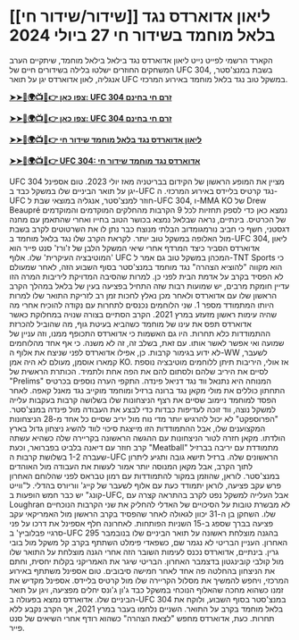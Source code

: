 #  [[שידור/שידור חי]] ליאון אדוארדס נגד בלאל מוחמד בשידור חי 27 ביולי 2024

הקארד הרשמי לפייט נייט ליאון אדוארדס נגד בילאל בילאל מוחמד, שיתקיים הערב המשחקים החוזרים ישלטו בלילה בשידורים חיים של UFC 304, בשבת במנצ'סטר, אנגליה, לאון אדוארדס יגן על תואר UFC במשקל טוב נגד בלאל מוחמד באירוע המרכזי.

**[➤➤🔴🌍📺📱👉 צפו כאן: UFC 304 זרם חי בחינם](https://cutt.ly/0elpHBe8)**

**[➤➤🔴🌍📺📱👉 צפו כאן: UFC 304 זרם חי בחינם](https://cutt.ly/0elpHBe8)**

**[➤➤🔴🌍📺📱👉 ליאון אדוארדס נגד בלאל מוחמד שידור חי](https://cutt.ly/0elpHBe8)**

**[➤➤🔴🌍📺📱👉 UFC 304: אדוארדס נגד מוחמד שידור חי](https://cutt.ly/0elpHBe8)**

UFC 304 מציין את המופע הראשון של הקידום בבריטניה מאז יולי 2023. טום אספינל יגן על תואר הביניים שלו במשקל כבד ב-UFC נגד קרטיס בליידס באירוע המרכזי. ה-UFC חוזר למנצ'סטר, אנגליה במוצאי שבת ל-UFC 304, ו-MMA KO של Drew Beaupré נמצא כאן כדי לספק תחזיות לכל 9 הקרבות מהחלקים המוקדמים והמוקדמים של הכרטיס. בינתיים, נראה שבלאל נמצא בכושר הטוב בחייו ואחרי שהתאמן עם מחנה דגסטני, חשף כי חביב נורמגומדוב הבלתי מנוצח כבר נתן לו את השרטוטים לקרב בשבת מול האלופה במשקל טוב יותר. לקראת הקרב שלו נגד בלאל מוחמד ב-UFC 304, ליאון אדוארדס הסביר כיצד המרדף אחרי שיאי המשקל הלבן של ז'ורז' סנט פייר הוא 'המוטיבציה העיקרית' שלו. אלוף UFC המכהן במשקל טוב גם אמר ל-TNT Sports כי הוא מקווה "להוציא הצהרה" נגד מוחמד במנצ'סטר בסוף השבוע הזה, לאחר שמעולם לא הפסיד בקרב על אדמת הבית לפני כן. למרות שהסיבה המדויקת ליריבות המרה הזו עדיין חומקת מרבים, יש שמועות רבות שזה התחיל בפציעה בעין של בלאל במהלך הקרב הראשון שלו עם אדוארדס ולאחר מכן נאלץ לחכות זמן רב לזריקת התואר שלו למרות היותו המתמודד מספר 1. שני הלוחמים נכנסים לתחרות עם נקודה להוכיח אחרי מה שהיה עימות ראשון מזעזע במרץ 2021. הקרב הסתיים בצורה שנויה במחלוקת כאשר אדוארדס תפס את עינו של מוחמד כשהביא בעיטת גוף, מה שהוביל להכרזת ההתמודדות כלא תחרות. היו גם האשמות כי אדוארדס התכופף ממנו, וזה עניין של שמועה ואי אפשר לאשר אותו. עם זאת, בשלב זה, זה לא משנה. כי אף אחד מהלוחמים לא ידוע בגימור קרבות. כן, אפילו אדוארדס לפני שניצח את אלוף ה-WW לשעבר, קמארו אוסמן, מעולם לא היה אמן KO. אז אולי, היריבות תיתן ללוחמים מוטיבציה נוספת לסיים את היריב שלהם ולסתום להם את הפה אחת ולתמיד. הכותרת הראשית של "Prelims" המנוחה היא נתנאל ווד נגד דניאל פינדה. התקפי הערה נוספים בכרטיס התחתון כוללים את מולי מקאן נגד ברונה ברזיל ומוחמד מוקייב נגד מאנל קאפה. לאחר הפסד למוחמד ניימוב שסיים את רצף הניצחונות שלו בשלושה קרבות בעקבות עלייה למשקל נוצה, ווד זוכה לעדיפות כבדות כדי לבצע את העבודה מול פינדה במנצ'סטר. "הפרוספקט" לא יכול להרגיש יותר מדי נוח מול יריב שסיים כל אחד מ-28 הניצחונות המקצוענים שלו, אבל ההתמודדות הזו מייצגת סיכוי לווד להשיג ניצחון גדול בארץ הולדתו. מקאן חזרה לטור הניצחונות עם ההגשה הראשונה בקריירה שלה כשהיא עשתה קרב חוזר עם דיאנה בלביט בפברואר, וכעת "Meatball" מתמודדת עם יריבה בברזיל שעברה 1-2 בשלושת קרבות ה-UFC הראשונים שלה. ברזיל תישא גובה ותגיע ליתרון לתוך הקרב, אבל מקאן המנוסה יותר אמור לעשות את העבודה מול האוהדים במנצ'סטר. לוראן, שהוזמן במקור להתמודדות עם רמון טבראס לפני שהלוחם האחרון פרש עקב פציעה, לוראן יתמודד כעת עם אלוף לשעבר של קייג' ווריורס בהדלי. ל"ווייט קונג" יש כבר חמש הופעות ב-UFC, אבל העלייה למשקל נפט לקרב בהתראה קצרה עם Loughran לא מבשרת טובות על הסיכויים של האדלי להחליק את שני הקרבות הנוכחיים שלו. השחקן בן ה-31 יכוון לגאולה לאחר שהפסיד בקרב הראשון מול האמריקאי עקב פציעה בברך שספג ב-15 השניות הפותחות. לאחרונה חלף אספינל את דרכו על פני סרגיי פבלוביץ' ב-UFC 295 בהגנה מוצלחת ראשונה על תואר הביניים שלו בנובמבר האחרון. העניין הבריטי לא נגמר שם, כשפאדי פימלט השתתף בקרב קל משקל מול בובי גרין. בינתיים, אדוארדס נכנס לעימות השובר הזה אחרי הגנה מוצלחת על התואר שלו מול קולבי קובינגטון בדצמבר האחרון. הבריטי שיגר את האמריקני בקלות יחסית, וחתם את הניצחון בהחלטה פה אחד לאחר חמישה סיבובים. טום אספינל משתתף באירוע המרכזי, ויחפש להמשיך את מסלול הקריירה שלו מול קרטיס בליידס. אספינל מקדיש את זמנו כשהוא מחכה שהאלוף הנוכחי במשקל כבד ג'ון ג'ונס יחלים מפציעה, ויגן על תואר הביניים שלו. אדוארדס נמצא בפעולה ב-UFC 304 במנצ'סטר בסוף השבוע, ולוקח את בלאל מוחמד בקרב על התואר. השניים נלחמו בעבר במרץ 2021, אך הקרב נקבע ללא תחרות. כעת, אדוארדס מחפש "לצאת הצהרה" כשהוא רודף אחרי השיאים של סנט פייר.
